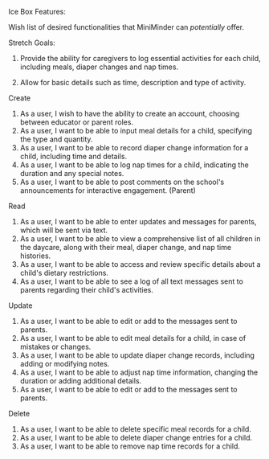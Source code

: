 Ice Box Features:

Wish list of desired functionalities that MiniMinder can *potentially* offer.



Stretch Goals:
1. Provide the ability for caregivers to log essential activities for each child, including meals, diaper changes and nap times.

2. Allow for basic details such as time, description and type of activity. 



Create
1.	As a user, I wish to have the ability to create an account, choosing between educator or parent roles.
2.	As a user, I want to be able to input meal details for a child, specifying the type and quantity.
3.	As a user, I want to be able to record diaper change information for a child, including time and details.
4.	As a user, I want to be able to log nap times for a child, indicating the duration and any special notes.
5.  As a user, I want to be able to post comments on the school's announcements for interactive engagement. (Parent)


Read
1.	As a user, I want to be able to enter updates and messages for parents, which will be sent via text.
2.	As a user, I want to be able to view a comprehensive list of all children in the daycare, along with their meal, diaper change, and nap time histories.
3.	As a user, I want to be able to access and review specific details about a child's dietary restrictions.
4.	As a user, I want to be able to see a log of all text messages sent to parents regarding their child's activities.


Update
1.	As a user, I want to be able to edit or add to the messages sent to parents.
2.	As a user, I want to be able to edit meal details for a child, in case of mistakes or changes.
3.	As a user, I want to be able to update diaper change records, including adding or modifying notes.
4.	As a user, I want to be able to adjust nap time information, changing the duration or adding additional details.
5.	As a user, I want to be able to edit or add to the messages sent to parents.

Delete
1.	As a user, I want to be able to delete specific meal records for a child.
2.	As a user, I want to be able to delete diaper change entries for a child.
3.	As a user, I want to be able to remove nap time records for a child.


